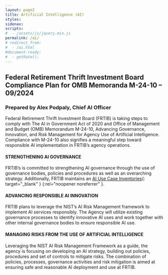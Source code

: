 ```yaml
---
layout: page2
title: Artificial Intelligence (AI)
styles:
sidenav:
scripts:
#  - /assets/js/jquery.min.js
permalink: /ai/
# redirect_from:
#  - /ai.html
#document-ready:
#  - getRate();
---
```


## Federal Retirement Thrift Investment Board Compliance Plan for OMB Memoranda M-24-10 – 09/2024

### Prepared by Alex Podpaly, Chief AI Officer  

Federal Retirement Thrift Investment Board (FRTIB) is taking steps to comply with The AI in Government Act of 2020 and Office of Management and Budget (OMB) Memorandum M-24-10, Advancing Governance, Innovation, and Risk Management for Agency Use of Artificial Intelligence. Compliance with M-24-10 also signifies a meaningful step toward responsible AI implementation in FRTIB’s agency operations.

#### STRENGTHENING AI GOVERNANCE
FRTIB’s is committed to strengthening AI governance through the use of governance bodies, policies and procedures as well as an overarching strategy. Additionally, FRTIB maintains an [AI Use Case Inventories](https://www.frtib.gov/data/ai_inventory/){: target="_blank" } {:rel="noopener noreferrer" }.

#### ADVANCING RESPONSIBLE AI INNOVATION
FRTIB plans to leverage the NIST’s AI Risk Management framework to implement AI services responsibly. The Agency will utilize existing governance processes to identify innovative AI uses and work together with other internal governance bodies to ensure responsible AI use.

#### MANAGING RISKS FROM THE USE OF ARTIFICIAL INTELLIGENCE
Leveraging the NIST AI Risk Management Framework as a guide, the agency is focusing on developing an AI strategy, building out policies, procedures and set of controls to mitigate risks.  The combination of policies, processes, governance activities and risk mitigation is aimed at ensuring safe and reasonable AI deployment and use at FRTIB.





<!-- CONTENT END -->
